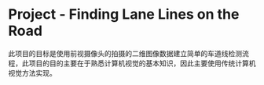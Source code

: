 # Project - Finding Lane Lines on the Road

此项目的目标是使用前视摄像头的拍摄的二维图像数据建立简单的车道线检测流程，此项目的目的主要在于熟悉计算机视觉的基本知识，因此主要使用传统计算机视觉方法实现。

